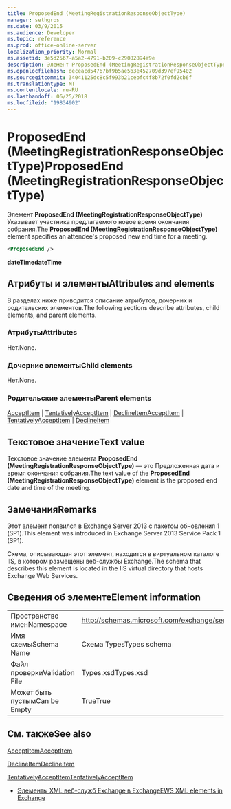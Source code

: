 ```yaml
---
title: ProposedEnd (MeetingRegistrationResponseObjectType)
manager: sethgros
ms.date: 03/9/2015
ms.audience: Developer
ms.topic: reference
ms.prod: office-online-server
localization_priority: Normal
ms.assetid: 3e5d2567-a5a2-4791-b209-c29082894a9e
description: Элемент ProposedEnd (MeetingRegistrationResponseObjectType) Указывает участника предлагаемого новое время окончания собрания.
ms.openlocfilehash: deceacd54767bf9b5ae5b3e452709d397ef95402
ms.sourcegitcommit: 34041125dc8c5f993b21cebfc4f8b72f0fd2cb6f
ms.translationtype: MT
ms.contentlocale: ru-RU
ms.lasthandoff: 06/25/2018
ms.locfileid: "19834902"
---
```

# <a name="proposedend-meetingregistrationresponseobjecttype"></a><span data-ttu-id="887a8-103">ProposedEnd (MeetingRegistrationResponseObjectType)</span><span class="sxs-lookup"><span data-stu-id="887a8-103">ProposedEnd (MeetingRegistrationResponseObjectType)</span></span>

<span data-ttu-id="887a8-104">Элемент **ProposedEnd (MeetingRegistrationResponseObjectType)** Указывает участника предлагаемого новое время окончания собрания.</span><span class="sxs-lookup"><span data-stu-id="887a8-104">The **ProposedEnd (MeetingRegistrationResponseObjectType)** element specifies an attendee's proposed new end time for a meeting.</span></span> 
  
```XML
<ProposedEnd />
```

 <span data-ttu-id="887a8-105">**dateTime**</span><span class="sxs-lookup"><span data-stu-id="887a8-105">**dateTime**</span></span>
## <a name="attributes-and-elements"></a><span data-ttu-id="887a8-106">Атрибуты и элементы</span><span class="sxs-lookup"><span data-stu-id="887a8-106">Attributes and elements</span></span>

<span data-ttu-id="887a8-107">В разделах ниже приводится описание атрибутов, дочерних и родительских элементов.</span><span class="sxs-lookup"><span data-stu-id="887a8-107">The following sections describe attributes, child elements, and parent elements.</span></span>
  
### <a name="attributes"></a><span data-ttu-id="887a8-108">Атрибуты</span><span class="sxs-lookup"><span data-stu-id="887a8-108">Attributes</span></span>

<span data-ttu-id="887a8-109">Нет.</span><span class="sxs-lookup"><span data-stu-id="887a8-109">None.</span></span>
  
### <a name="child-elements"></a><span data-ttu-id="887a8-110">Дочерние элементы</span><span class="sxs-lookup"><span data-stu-id="887a8-110">Child elements</span></span>

<span data-ttu-id="887a8-111">Нет.</span><span class="sxs-lookup"><span data-stu-id="887a8-111">None.</span></span>
  
### <a name="parent-elements"></a><span data-ttu-id="887a8-112">Родительские элементы</span><span class="sxs-lookup"><span data-stu-id="887a8-112">Parent elements</span></span>

<span data-ttu-id="887a8-113">[AcceptItem](acceptitem.md) | [TentativelyAcceptItem](tentativelyacceptitem.md) | [DeclineItem](declineitem.md)</span><span class="sxs-lookup"><span data-stu-id="887a8-113">[AcceptItem](acceptitem.md) | [TentativelyAcceptItem](tentativelyacceptitem.md) | [DeclineItem](declineitem.md)</span></span>
  
## <a name="text-value"></a><span data-ttu-id="887a8-114">Текстовое значение</span><span class="sxs-lookup"><span data-stu-id="887a8-114">Text value</span></span>

<span data-ttu-id="887a8-115">Текстовое значение элемента **ProposedEnd (MeetingRegistrationResponseObjectType)** — это Предложенная дата и время окончания собрания.</span><span class="sxs-lookup"><span data-stu-id="887a8-115">The text value of the **ProposedEnd (MeetingRegistrationResponseObjectType)** element is the proposed end date and time of the meeting.</span></span> 
  
## <a name="remarks"></a><span data-ttu-id="887a8-116">Замечания</span><span class="sxs-lookup"><span data-stu-id="887a8-116">Remarks</span></span>

<span data-ttu-id="887a8-117">Этот элемент появился в Exchange Server 2013 с пакетом обновления 1 (SP1).</span><span class="sxs-lookup"><span data-stu-id="887a8-117">This element was introduced in Exchange Server 2013 Service Pack 1 (SP1).</span></span>
  
<span data-ttu-id="887a8-118">Схема, описывающая этот элемент, находится в виртуальном каталоге IIS, в котором размещены веб-службы Exchange.</span><span class="sxs-lookup"><span data-stu-id="887a8-118">The schema that describes this element is located in the IIS virtual directory that hosts Exchange Web Services.</span></span>
  
## <a name="element-information"></a><span data-ttu-id="887a8-119">Сведения об элементе</span><span class="sxs-lookup"><span data-stu-id="887a8-119">Element information</span></span>

|||
|:-----|:-----|
|<span data-ttu-id="887a8-120">Пространство имен</span><span class="sxs-lookup"><span data-stu-id="887a8-120">Namespace</span></span>  <br/> |http://schemas.microsoft.com/exchange/services/2006/types  <br/> |
|<span data-ttu-id="887a8-121">Имя схемы</span><span class="sxs-lookup"><span data-stu-id="887a8-121">Schema Name</span></span>  <br/> |<span data-ttu-id="887a8-122">Схема Types</span><span class="sxs-lookup"><span data-stu-id="887a8-122">Types schema</span></span>  <br/> |
|<span data-ttu-id="887a8-123">Файл проверки</span><span class="sxs-lookup"><span data-stu-id="887a8-123">Validation File</span></span>  <br/> |<span data-ttu-id="887a8-124">Types.xsd</span><span class="sxs-lookup"><span data-stu-id="887a8-124">Types.xsd</span></span>  <br/> |
|<span data-ttu-id="887a8-125">Может быть пустым</span><span class="sxs-lookup"><span data-stu-id="887a8-125">Can be Empty</span></span>  <br/> |<span data-ttu-id="887a8-126">True</span><span class="sxs-lookup"><span data-stu-id="887a8-126">True</span></span>  <br/> |
   
## <a name="see-also"></a><span data-ttu-id="887a8-127">См. также</span><span class="sxs-lookup"><span data-stu-id="887a8-127">See also</span></span>



[<span data-ttu-id="887a8-128">AcceptItem</span><span class="sxs-lookup"><span data-stu-id="887a8-128">AcceptItem</span></span>](acceptitem.md)
  
[<span data-ttu-id="887a8-129">DeclineItem</span><span class="sxs-lookup"><span data-stu-id="887a8-129">DeclineItem</span></span>](declineitem.md)
  
[<span data-ttu-id="887a8-130">TentativelyAcceptItem</span><span class="sxs-lookup"><span data-stu-id="887a8-130">TentativelyAcceptItem</span></span>](tentativelyacceptitem.md)


- [<span data-ttu-id="887a8-131">Элементы XML веб-служб Exchange в Exchange</span><span class="sxs-lookup"><span data-stu-id="887a8-131">EWS XML elements in Exchange</span></span>](ews-xml-elements-in-exchange.md)

